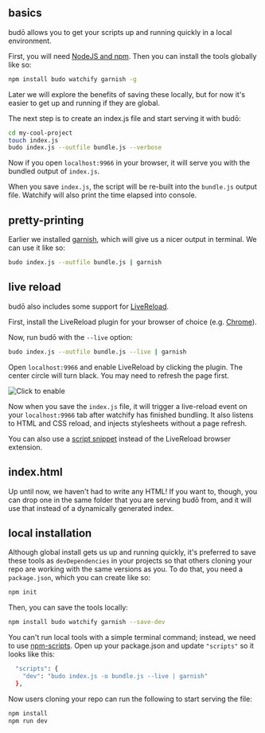 ## basics

budō allows you to get your scripts up and running quickly in a local environment. 

First, you will need [NodeJS and npm](http://nodejs.org/download/). Then you can install the tools globally like so:

```sh
npm install budo watchify garnish -g
```

Later we will explore the benefits of saving these locally, but for now it's easier to get up and running if they are global. 

The next step is to create an index.js file and start serving it with budō:

```sh
cd my-cool-project
touch index.js
budo index.js --outfile bundle.js --verbose
```

Now if you open `localhost:9966` in your browser, it will serve you with the bundled output of `index.js`.

When you save `index.js`, the script will be re-built into the `bundle.js` output file. Watchify will also print the time elapsed into console.

## pretty-printing

Earlier we installed [garnish](https://github.com/mattdesl/garnish), which will give us a nicer output in terminal. We can use it like so:

```sh
budo index.js --outfile bundle.js | garnish
```

## live reload

budō also includes some support for [LiveReload](livereload.com).

First, install the LiveReload plugin for your browser of choice (e.g. [Chrome](https://chrome.google.com/webstore/detail/livereload/jnihajbhpnppcggbcgedagnkighmdlei?hl=en)). 

Now, run budō with the `--live` option:

```sh
budo index.js --outfile bundle.js --live | garnish
```

Open `localhost:9966` and enable LiveReload by clicking the plugin. The center circle will turn black. You may need to refresh the page first.

![Click to enable](http://i.imgur.com/YdCgusY.png)

Now when you save the `index.js` file, it will trigger a live-reload event on your `localhost:9966` tab after watchify has finished bundling. It also listens to HTML and CSS reload, and injects stylesheets without a page refresh. 

You can also use a [script snippet](http://feedback.livereload.com/knowledgebase/articles/87979-how-do-i-choose-the-best-integration-method-) instead of the LiveReload browser extension. 

## index.html

Up until now, we haven't had to write any HTML! If you want to, though, you can drop one in the same folder that you are serving budō from, and it will use that instead of a dynamically generated index.

## local installation

Although global install gets us up and running quickly, it's preferred to save these tools as `devDependencies` in your projects so that others cloning your repo are working with the same versions as you. To do that, you need a `package.json`, which you can create like so:

```sh
npm init
```

Then, you can save the tools locally: 

```sh
npm install budo watchify garnish --save-dev
```

You can't run local tools with a simple terminal command; instead, we need to use [npm-scripts](https://docs.npmjs.com/misc/scripts). Open up your package.json and update `"scripts"` so it looks like this:

```sh
  "scripts": {
    "dev": "budo index.js -o bundle.js --live | garnish"
  },
```

Now users cloning your repo can run the following to start serving the file:

```sh
npm install
npm run dev
```